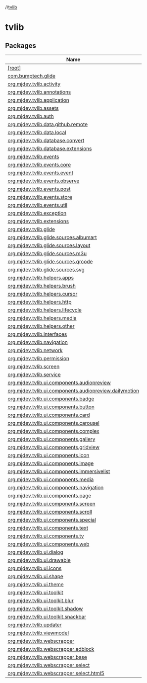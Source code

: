 //[tvlib](index.md)

# tvlib

## Packages

| Name |
|---|
| [[root]](tvlib/[root].md) |
| [com.bumptech.glide](tvlib/com.bumptech.glide.md) |
| [org.mjdev.tvlib.activity](tvlib/org.mjdev.tvlib.activity/index.md) |
| [org.mjdev.tvlib.annotations](tvlib/org.mjdev.tvlib.annotations/index.md) |
| [org.mjdev.tvlib.application](tvlib/org.mjdev.tvlib.application/index.md) |
| [org.mjdev.tvlib.assets](tvlib/org.mjdev.tvlib.assets/index.md) |
| [org.mjdev.tvlib.auth](tvlib/org.mjdev.tvlib.auth/index.md) |
| [org.mjdev.tvlib.data.github.remote](tvlib/org.mjdev.tvlib.data.github.remote/index.md) |
| [org.mjdev.tvlib.data.local](tvlib/org.mjdev.tvlib.data.local/index.md) |
| [org.mjdev.tvlib.database.convert](tvlib/org.mjdev.tvlib.database.convert/index.md) |
| [org.mjdev.tvlib.database.extensions](tvlib/org.mjdev.tvlib.database.extensions/index.md) |
| [org.mjdev.tvlib.events](tvlib/org.mjdev.tvlib.events/index.md) |
| [org.mjdev.tvlib.events.core](tvlib/org.mjdev.tvlib.events.core/index.md) |
| [org.mjdev.tvlib.events.event](tvlib/org.mjdev.tvlib.events.event/index.md) |
| [org.mjdev.tvlib.events.observe](tvlib/org.mjdev.tvlib.events.observe/index.md) |
| [org.mjdev.tvlib.events.post](tvlib/org.mjdev.tvlib.events.post/index.md) |
| [org.mjdev.tvlib.events.store](tvlib/org.mjdev.tvlib.events.store/index.md) |
| [org.mjdev.tvlib.events.util](tvlib/org.mjdev.tvlib.events.util/index.md) |
| [org.mjdev.tvlib.exception](tvlib/org.mjdev.tvlib.exception/index.md) |
| [org.mjdev.tvlib.extensions](tvlib/org.mjdev.tvlib.extensions/index.md) |
| [org.mjdev.tvlib.glide](tvlib/org.mjdev.tvlib.glide/index.md) |
| [org.mjdev.tvlib.glide.sources.albumart](tvlib/org.mjdev.tvlib.glide.sources.albumart/index.md) |
| [org.mjdev.tvlib.glide.sources.layout](tvlib/org.mjdev.tvlib.glide.sources.layout/index.md) |
| [org.mjdev.tvlib.glide.sources.m3u](tvlib/org.mjdev.tvlib.glide.sources.m3u/index.md) |
| [org.mjdev.tvlib.glide.sources.qrcode](tvlib/org.mjdev.tvlib.glide.sources.qrcode/index.md) |
| [org.mjdev.tvlib.glide.sources.svg](tvlib/org.mjdev.tvlib.glide.sources.svg/index.md) |
| [org.mjdev.tvlib.helpers.apps](tvlib/org.mjdev.tvlib.helpers.apps/index.md) |
| [org.mjdev.tvlib.helpers.brush](tvlib/org.mjdev.tvlib.helpers.brush/index.md) |
| [org.mjdev.tvlib.helpers.cursor](tvlib/org.mjdev.tvlib.helpers.cursor/index.md) |
| [org.mjdev.tvlib.helpers.http](tvlib/org.mjdev.tvlib.helpers.http/index.md) |
| [org.mjdev.tvlib.helpers.lifecycle](tvlib/org.mjdev.tvlib.helpers.lifecycle/index.md) |
| [org.mjdev.tvlib.helpers.media](tvlib/org.mjdev.tvlib.helpers.media/index.md) |
| [org.mjdev.tvlib.helpers.other](tvlib/org.mjdev.tvlib.helpers.other/index.md) |
| [org.mjdev.tvlib.interfaces](tvlib/org.mjdev.tvlib.interfaces/index.md) |
| [org.mjdev.tvlib.navigation](tvlib/org.mjdev.tvlib.navigation/index.md) |
| [org.mjdev.tvlib.network](tvlib/org.mjdev.tvlib.network/index.md) |
| [org.mjdev.tvlib.permission](tvlib/org.mjdev.tvlib.permission/index.md) |
| [org.mjdev.tvlib.screen](tvlib/org.mjdev.tvlib.screen/index.md) |
| [org.mjdev.tvlib.service](tvlib/org.mjdev.tvlib.service/index.md) |
| [org.mjdev.tvlib.ui.components.audiopreview](tvlib/org.mjdev.tvlib.ui.components.audiopreview/index.md) |
| [org.mjdev.tvlib.ui.components.audiopreview.dailymotion](tvlib/org.mjdev.tvlib.ui.components.audiopreview.dailymotion/index.md) |
| [org.mjdev.tvlib.ui.components.badge](tvlib/org.mjdev.tvlib.ui.components.badge/index.md) |
| [org.mjdev.tvlib.ui.components.button](tvlib/org.mjdev.tvlib.ui.components.button/index.md) |
| [org.mjdev.tvlib.ui.components.card](tvlib/org.mjdev.tvlib.ui.components.card/index.md) |
| [org.mjdev.tvlib.ui.components.carousel](tvlib/org.mjdev.tvlib.ui.components.carousel/index.md) |
| [org.mjdev.tvlib.ui.components.complex](tvlib/org.mjdev.tvlib.ui.components.complex/index.md) |
| [org.mjdev.tvlib.ui.components.gallery](tvlib/org.mjdev.tvlib.ui.components.gallery/index.md) |
| [org.mjdev.tvlib.ui.components.gridview](tvlib/org.mjdev.tvlib.ui.components.gridview/index.md) |
| [org.mjdev.tvlib.ui.components.icon](tvlib/org.mjdev.tvlib.ui.components.icon/index.md) |
| [org.mjdev.tvlib.ui.components.image](tvlib/org.mjdev.tvlib.ui.components.image/index.md) |
| [org.mjdev.tvlib.ui.components.immersivelist](tvlib/org.mjdev.tvlib.ui.components.immersivelist/index.md) |
| [org.mjdev.tvlib.ui.components.media](tvlib/org.mjdev.tvlib.ui.components.media/index.md) |
| [org.mjdev.tvlib.ui.components.navigation](tvlib/org.mjdev.tvlib.ui.components.navigation/index.md) |
| [org.mjdev.tvlib.ui.components.page](tvlib/org.mjdev.tvlib.ui.components.page/index.md) |
| [org.mjdev.tvlib.ui.components.screen](tvlib/org.mjdev.tvlib.ui.components.screen/index.md) |
| [org.mjdev.tvlib.ui.components.scroll](tvlib/org.mjdev.tvlib.ui.components.scroll/index.md) |
| [org.mjdev.tvlib.ui.components.special](tvlib/org.mjdev.tvlib.ui.components.special/index.md) |
| [org.mjdev.tvlib.ui.components.text](tvlib/org.mjdev.tvlib.ui.components.text/index.md) |
| [org.mjdev.tvlib.ui.components.tv](tvlib/org.mjdev.tvlib.ui.components.tv/index.md) |
| [org.mjdev.tvlib.ui.components.web](tvlib/org.mjdev.tvlib.ui.components.web/index.md) |
| [org.mjdev.tvlib.ui.dialog](tvlib/org.mjdev.tvlib.ui.dialog/index.md) |
| [org.mjdev.tvlib.ui.drawable](tvlib/org.mjdev.tvlib.ui.drawable/index.md) |
| [org.mjdev.tvlib.ui.icons](tvlib/org.mjdev.tvlib.ui.icons/index.md) |
| [org.mjdev.tvlib.ui.shape](tvlib/org.mjdev.tvlib.ui.shape/index.md) |
| [org.mjdev.tvlib.ui.theme](tvlib/org.mjdev.tvlib.ui.theme/index.md) |
| [org.mjdev.tvlib.ui.toolkit](tvlib/org.mjdev.tvlib.ui.toolkit/index.md) |
| [org.mjdev.tvlib.ui.toolkit.blur](tvlib/org.mjdev.tvlib.ui.toolkit.blur/index.md) |
| [org.mjdev.tvlib.ui.toolkit.shadow](tvlib/org.mjdev.tvlib.ui.toolkit.shadow/index.md) |
| [org.mjdev.tvlib.ui.toolkit.snackbar](tvlib/org.mjdev.tvlib.ui.toolkit.snackbar/index.md) |
| [org.mjdev.tvlib.updater](tvlib/org.mjdev.tvlib.updater/index.md) |
| [org.mjdev.tvlib.viewmodel](tvlib/org.mjdev.tvlib.viewmodel/index.md) |
| [org.mjdev.tvlib.webscrapper](tvlib/org.mjdev.tvlib.webscrapper/index.md) |
| [org.mjdev.tvlib.webscrapper.adblock](tvlib/org.mjdev.tvlib.webscrapper.adblock/index.md) |
| [org.mjdev.tvlib.webscrapper.base](tvlib/org.mjdev.tvlib.webscrapper.base/index.md) |
| [org.mjdev.tvlib.webscrapper.select](tvlib/org.mjdev.tvlib.webscrapper.select/index.md) |
| [org.mjdev.tvlib.webscrapper.select.html5](tvlib/org.mjdev.tvlib.webscrapper.select.html5/index.md) |
